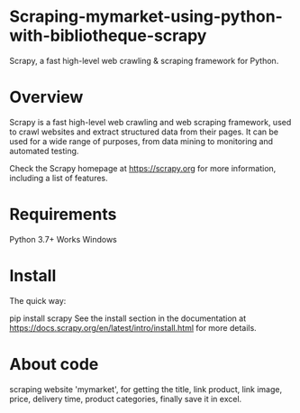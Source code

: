 # Scraping-mymarket-using-python-with-bibliotheque-scrapy
Scrapy, a fast high-level web crawling &amp; scraping framework for Python.

# Overview
Scrapy is a fast high-level web crawling and web scraping framework, used to crawl websites and extract structured data from their pages. It can be used for a wide range of purposes, from data mining to monitoring and automated testing.

Check the Scrapy homepage at https://scrapy.org for more information, including a list of features.

# Requirements
Python 3.7+
Works Windows

# Install
The quick way:

pip install scrapy
See the install 
section in the documentation at https://docs.scrapy.org/en/latest/intro/install.html for more details.

# About code
scraping website 'mymarket', for getting the title, link product, link image, price, delivery time,  product categories, finally save it in excel.
 
